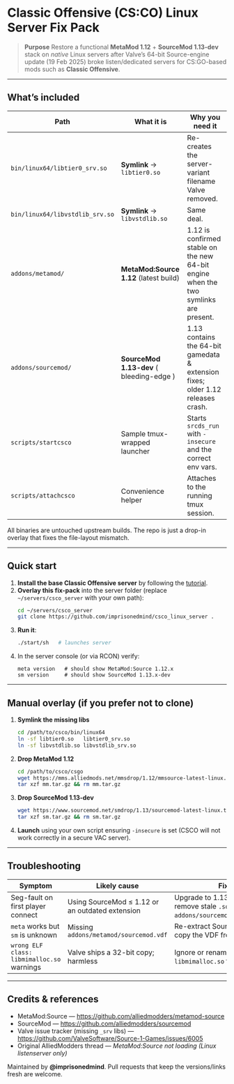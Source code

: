 # Classic Offensive (CS:CO) Linux Server Fix Pack

> **Purpose**  Restore a functional **MetaMod 1.12** + **SourceMod 1.13-dev** stack on *native* Linux servers after Valve’s 64-bit Source-engine update (19 Feb 2025) broke listen/dedicated servers for CS:GO-based mods such as **Classic Offensive**.

---

## What’s included

| Path | What it is | Why you need it |
|------|------------|-----------------|
| `bin/linux64/libtier0_srv.so` | **Symlink** → `libtier0.so` | Re-creates the server-variant filename Valve removed. |
| `bin/linux64/libvstdlib_srv.so` | **Symlink** → `libvstdlib.so` | Same deal. |
| `addons/metamod/` | **MetaMod:Source 1.12** (latest build) | 1.12 is confirmed stable on the new 64-bit engine when the two symlinks are present. |
| `addons/sourcemod/` | **SourceMod 1.13-dev** ( bleeding-edge ) | 1.13 contains the 64-bit gamedata & extension fixes; older 1.12 releases crash. |
| `scripts/startcsco` | Sample tmux-wrapped launcher | Starts `srcds_run` with `-insecure` and the correct env vars. |
| `scripts/attachcsco` | Convenience helper | Attaches to the running tmux session. |

All binaries are untouched upstream builds. The repo is just a drop-in overlay that fixes the file-layout mismatch.

---

## Quick start

1. **Install the base Classic Offensive server** by following the [tutorial](https://lukestephens.co.za/writing/how-to-host-a-dedicated-classic-offensive-server/20bf90ec476b806c9e76ce2c156e128c).
2. **Overlay this fix-pack** into the server folder (replace `~/servers/csco_server` with your own path):
   ```bash
   cd ~/servers/csco_server
   git clone https://github.com/imprisonedmind/csco_linux_server .
   ```
3. **Run it**:
   ```bash
   ./start/sh   # launches server
   ```
4. In the server console (or via RCON) verify:
   ```
   meta version   # should show MetaMod:Source 1.12.x
   sm version     # should show SourceMod 1.13.x-dev
   ```

---

## Manual overlay (if you prefer not to clone)

1. **Symlink the missing libs**
   ```bash
   cd /path/to/csco/bin/linux64
   ln -sf libtier0.so   libtier0_srv.so
   ln -sf libvstdlib.so libvstdlib_srv.so
   ```
2. **Drop MetaMod 1.12**
   ```bash
   cd /path/to/csco/csgo
   wget https://mms.alliedmods.net/mmsdrop/1.12/mmsource-latest-linux.tar.gz -O mm.tar.gz
   tar xzf mm.tar.gz && rm mm.tar.gz
   ```
3. **Drop SourceMod 1.13-dev**
   ```bash
   wget https://www.sourcemod.net/smdrop/1.13/sourcemod-latest-linux.tar.gz -O sm.tar.gz
   tar xzf sm.tar.gz && rm sm.tar.gz
   ```
4. **Launch** using your own script ensuring `-insecure` is set (CSCO will not work correctly in a secure VAC server).

---

## Troubleshooting

| Symptom | Likely cause | Fix |
|---------|--------------|-----|
| Seg-fault on first player connect | Using SourceMod ≤ 1.12 or an outdated extension | Upgrade to 1.13-dev; remove stale `.so` files in `addons/sourcemod/extensions`. |
| `meta` works but `sm` is unknown | Missing `addons/metamod/sourcemod.vdf` | Re-extract SourceMod or copy the VDF from this repo. |
| `wrong ELF class: libmimalloc.so` warnings | Valve ships a 32-bit copy; harmless | Ignore or rename `libmimalloc.so` to silence. |

---

## Credits & references

* MetaMod:Source — <https://github.com/alliedmodders/metamod-source>
* SourceMod — <https://github.com/alliedmodders/sourcemod>
* Valve issue tracker (missing `_srv` libs) — <https://github.com/ValveSoftware/Source-1-Games/issues/6005>
* Original AlliedModders thread — *MetaMod:Source not loading (Linux listenserver only)*

Maintained by **@imprisonedmind**. Pull requests that keep the versions/links fresh are welcome.
